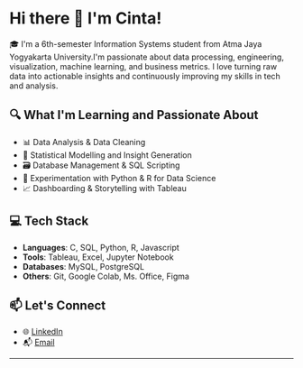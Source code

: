 # Hi there 👋 I'm Cinta!

🎓 I'm a 6th-semester Information Systems student from Atma Jaya Yogyakarta University.I'm passionate about data processing, engineering, visualization, machine learning, and business metrics. I love turning raw data into actionable insights and continuously improving my skills in tech and analysis.

## 🔍 What I'm Learning and Passionate About

- 📊 Data Analysis & Data Cleaning  
- 🧠 Statistical Modelling and Insight Generation  
- 🗃️ Database Management & SQL Scripting  
- 🧪 Experimentation with Python & R for Data Science  
- 📈 Dashboarding & Storytelling with Tableau  

## 💻 Tech Stack

- **Languages**: C, SQL, Python, R, Javascript  
- **Tools**: Tableau, Excel, Jupyter Notebook
- **Databases**: MySQL, PostgreSQL
- **Others**: Git, Google Colab, Ms. Office, Figma

## 📫 Let's Connect

- 🌐 [LinkedIn](https://www.linkedin.com/in/cinta-chantika/)
- 📬 [Email](cintachantika13@gmail.com)

---
